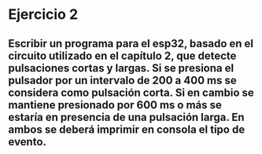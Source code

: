 # Ejercicio 2
## Escribir un programa para el esp32, basado en el circuito utilizado en el capítulo 2, que detecte pulsaciones cortas y largas. Si se presiona el pulsador por un intervalo de 200 a 400 ms se considera como pulsación corta. Si en cambio se mantiene presionado por 600 ms o más se estaría en presencia de una pulsación larga. En ambos se deberá imprimir en consola el tipo de evento.